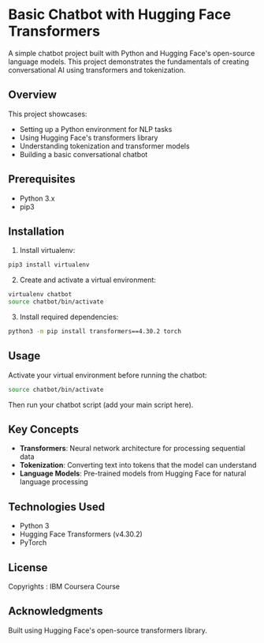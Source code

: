 # Basic Chatbot with Hugging Face Transformers

A simple chatbot project built with Python and Hugging Face's open-source language models. This project demonstrates the fundamentals of creating conversational AI using transformers and tokenization.

## Overview

This project showcases:
- Setting up a Python environment for NLP tasks
- Using Hugging Face's transformers library
- Understanding tokenization and transformer models
- Building a basic conversational chatbot

## Prerequisites

- Python 3.x
- pip3

## Installation

1. Install virtualenv:
```bash
pip3 install virtualenv
```

2. Create and activate a virtual environment:
```bash
virtualenv chatbot
source chatbot/bin/activate
```

3. Install required dependencies:
```bash
python3 -m pip install transformers==4.30.2 torch
```

## Usage

Activate your virtual environment before running the chatbot:
```bash
source chatbot/bin/activate
```

Then run your chatbot script (add your main script here).

## Key Concepts

- **Transformers**: Neural network architecture for processing sequential data
- **Tokenization**: Converting text into tokens that the model can understand
- **Language Models**: Pre-trained models from Hugging Face for natural language processing

## Technologies Used

- Python 3
- Hugging Face Transformers (v4.30.2)
- PyTorch

## License
Copyrights : IBM Coursera Course

## Acknowledgments
Built using Hugging Face's open-source transformers library.
